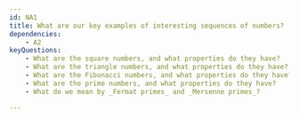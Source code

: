 ```yaml
---
id: NA1
title: What are our key examples of interesting sequences of numbers?
dependencies:
    - A2
keyQuestions:
    - What are the square numbers, and what properties do they have?
    - What are the triangle numbers, and what properties do they have?
    - What are the Fibonacci numbers, and what properties do they have?
    - What are the prime numbers, and what properties do they have?
    - What do we mean by _Fermat primes_ and _Mersenne primes_?

---
```

